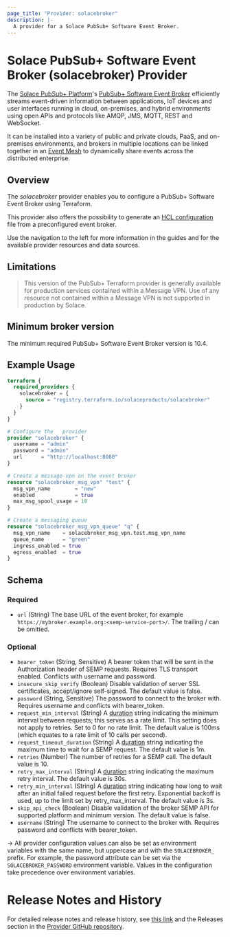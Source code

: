 ```yaml
---
page_title: "Provider: solacebroker"
description: |-
  A provider for a Solace PubSub+ Software Event Broker.  
---
```


# Solace PubSub+ Software Event Broker (solacebroker) Provider

The [Solace PubSub+ Platform](https://solace.com/products/platform/)'s [PubSub+ Software Event Broker](https://solace.com/products/event-broker/software/) 
efficiently streams event-driven information between applications, IoT devices and user interfaces running in cloud, on-premises, and hybrid environments 
using open APIs and protocols like AMQP, JMS, MQTT, REST and WebSocket.

It can be installed into a variety of public and private clouds, PaaS, and on-premises environments, 
and brokers in multiple locations can be linked together in an [Event Mesh](https://solace.com/what-is-an-event-mesh/) 
to dynamically share events across the distributed enterprise.

## Overview

The _solacebroker_ provider enables you to configure a PubSub+ Software Event Broker using Terraform.

This provider also offers the possibility to generate an [HCL configuration](https://developer.hashicorp.com/terraform/language) file from a preconfigured event broker.

Use the navigation to the left for more information in the guides and for the available provider resources and data sources.

## Limitations

> This version of the PubSub+ Terraform provider is generally available for production services contained within a Message VPN.  Use of any resource not contained within a Message VPN is not supported in production by Solace.

## Minimum broker version

The minimum required PubSub+ Software Event Broker version is 10.4.

## Example Usage

```terraform
terraform {
  required_providers {
    solacebroker = {
      source = "registry.terraform.io/solaceproducts/solacebroker"
    }
  }
}

# Configure the   provider
provider "solacebroker" {
  username = "admin"
  password = "admin"
  url      = "http://localhost:8080"
}

# Create a message-vpn on the event broker
resource "solacebroker_msg_vpn" "test" {
  msg_vpn_name        = "new"
  enabled             = true
  max_msg_spool_usage = 10
}

# Create a messaging queue
resource "solacebroker_msg_vpn_queue" "q" {
  msg_vpn_name    = solacebroker_msg_vpn.test.msg_vpn_name
  queue_name      = "green"
  ingress_enabled = true
  egress_enabled  = true
}
```

<!-- schema generated by tfplugindocs -->
## Schema

### Required

- `url` (String) The base URL of the event broker, for example `https://mybroker.example.org:<semp-service-port>/`. The trailing / can be omitted.

### Optional

- `bearer_token` (String, Sensitive) A bearer token that will be sent in the Authorization header of SEMP requests. Requires TLS transport enabled. Conflicts with username and password.
- `insecure_skip_verify` (Boolean) Disable validation of server SSL certificates, accept/ignore self-signed. The default value is false.
- `password` (String, Sensitive) The password to connect to the broker with. Requires username and conflicts with bearer_token.
- `request_min_interval` (String) A [duration](https://pkg.go.dev/maze.io/x/duration#ParseDuration) string indicating the minimum interval between requests; this serves as a rate limit. This setting does not apply to retries. Set to 0 for no rate limit. The default value is 100ms (which equates to a rate limit of 10 calls per second).
- `request_timeout_duration` (String) A [duration](https://pkg.go.dev/maze.io/x/duration#ParseDuration) string indicating the maximum time to wait for a SEMP request.  The default value is 1m.
- `retries` (Number) The number of retries for a SEMP call. The default value is 10.
- `retry_max_interval` (String) A [duration](https://pkg.go.dev/maze.io/x/duration#ParseDuration) string indicating the maximum retry interval. The default value is 30s.
- `retry_min_interval` (String) A [duration](https://pkg.go.dev/maze.io/x/duration#ParseDuration) string indicating how long to wait after an initial failed request before the first retry.  Exponential backoff is used, up to the limit set by retry_max_interval. The default value is 3s.
- `skip_api_check` (Boolean) Disable validation of the broker SEMP API for supported platform and minimum version. The default value is false.
- `username` (String) The username to connect to the broker with.  Requires password and conflicts with bearer_token.

-> All provider configuration values can also be set as environment variables with the same name, but uppercase and with the `SOLACEBROKER_` prefix.
For example, the password attribute can be set via the `SOLACEBROKER_PASSWORD` environment variable.  Values in the configuration take precedence over environment variables.

# Release Notes and History

For detailed release notes and release history, see [this link](https://products.solace.com/download/DSEMP_TERRAFORM_SW_BROKER_PROVIDER_RN) and the Releases section in the [Provider GitHub repository](https://github.com/SolaceProducts/terraform-provider-solacebroker/releases).
